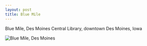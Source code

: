 ```yaml
---
layout: post
title: Blue Mile
---
```


Blue Mile, Des Moines Central Library, downtown Des Moines, Iowa

![Blue Mile, Des Moines](https://cdn.jasonsturges.com/photos/landscape/IMG_4953.jpg)
